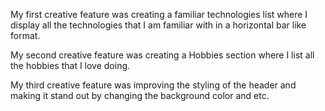 My first creative feature was creating a familiar technologies list where I display all the technologies that I am familiar with in a horizontal bar like format. 

My second creative feature was creating a Hobbies section where I list all the hobbies that I love doing. 

My third creative feature was improving the styling of the header and making it stand out by changing the background color and etc. 